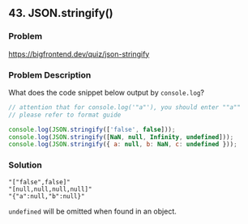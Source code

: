 ## 43. JSON.stringify()

### Problem

https://bigfrontend.dev/quiz/json-stringify

### Problem Description

What does the code snippet below output by `console.log`?

```js
// attention that for console.log('"a"'), you should enter ""a""
// please refer to format guide

console.log(JSON.stringify(['false', false]));
console.log(JSON.stringify([NaN, null, Infinity, undefined]));
console.log(JSON.stringify({ a: null, b: NaN, c: undefined }));
```

### Solution

```
"["false",false]"
"[null,null,null,null]"
"{"a":null,"b":null}"
```

`undefined` will be omitted when found in an object.
